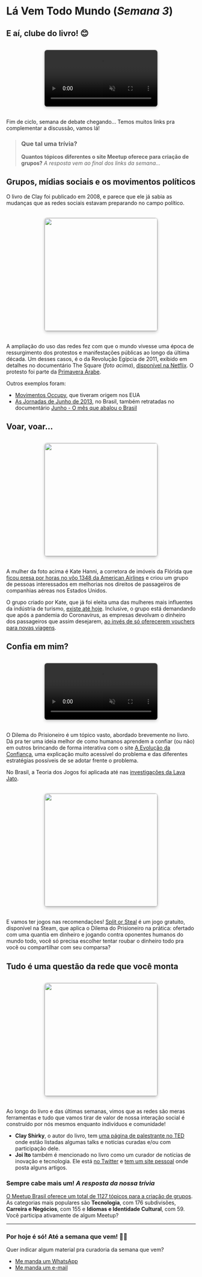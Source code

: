 # Lá Vem Todo Mundo (*Semana 3*)

## E aí, clube do livro! 😊

<video autoplay loop muted style="margin: 2rem auto; display: block; width: 300px; border-radius: .4rem; box-shadow: 0 4px 8px rgba(0,0,0,.2), 0 0 3px rgba(0,0,0,.4);">
    <source type="video/mp4" src="https://media.giphy.com/media/Wp0ZtQjgViqR2/giphy.mp4"></source>
</video>

Fim de ciclo, semana de debate chegando... Temos muitos links pra complementar a discussão, vamos lá!

> ### Que tal uma trívia?
> **Quantos tópicos diferentes o site Meetup oferece para criação de grupos?** *A resposta vem ao final dos links da semana...*

## Grupos, mídias sociais e os movimentos políticos

O livro de Clay foi publicado em 2008, e parece que ele já sabia as mudanças que as redes sociais estavam preparando no campo político.

<img src="https://vodzilla.co/wp-content/uploads/2013/12/The-Square-documentary-film-trailer-700x325.jpg" width="300" style="margin: 2rem auto; display: block; width: 300px; border-radius: .4rem; box-shadow: 0 4px 8px rgba(0,0,0,.2), 0 0 3px rgba(0,0,0,.4);">

A ampliação do uso das redes fez com que o mundo vivesse uma época de ressurgimento dos protestos e manifestações públicas ao longo da última década. Um desses casos, é o da Revolução Egípcia de 2011, exibido em detalhes no documentário The Square (*foto acima*), [disponível na Netflix](https://www.netflix.com/title/70268449). O protesto foi parte da [Primavera Árabe](https://pt.wikipedia.org/wiki/Primavera_%C3%81rabe).

Outros exemplos foram:
- [Movimentos Occupy](https://en.wikipedia.org/wiki/Occupy_movement), que tiveram origem nos EUA
- [As Jornadas de Junho de 2013](https://www.youtube.com/watch?v=HUeRl_Q0QNg), no Brasil, também retratadas no documentário [Junho - O mês que abalou o Brasil](https://play.google.com/store/movies/details?id=cPrMgsgg70g)

## Voar, voar...

<img src="https://www.eturbonews.com/wp-content/uploads/2017/03/00_1214526073.jpg" width="300" style="margin: 2rem auto; display: block; width: 300px; border-radius: .4rem; box-shadow: 0 4px 8px rgba(0,0,0,.2), 0 0 3px rgba(0,0,0,.4);">

A mulher da foto acima é Kate Hanni, a corretora de imóveis da Flórida que [ficou presa por horas no vôo 1348 da American Airlines](https://www.dallasnews.com/business/airlines/2007/12/31/stranded-passengers-sues-american/) e criou um grupo de pessoas interessados em melhorias nos direitos de passageiros de companhias aéreas nos Estados Unidos.

O grupo criado por Kate, que já foi eleita uma das mulheres mais influentes da indústria de turismo, [existe até hoje](https://flyersrights.org/). Inclusive, o grupo está demandando que após a pandemia do Coronavírus, as empresas devolvam o dinheiro dos passageiros que assim desejarem, [ao invés de só oferecerem vouchers para novas viagens](https://flyersrights.org/coronavirus/flyersrights-podcast-we-demand-refunds-no-vouchers/).

## Confia em mim?

<video autoplay loop muted style="margin: 2rem auto; display: block; width: 300px; border-radius: .4rem; box-shadow: 0 4px 8px rgba(0,0,0,.2), 0 0 3px rgba(0,0,0,.4);">
    <source type="video/mp4" src="https://media.giphy.com/media/soS6N6KBCB3oc/giphy.mp4"></source>
</video>

O Dilema do Prisioneiro é um tópico vasto, abordado brevemente no livro. Dá pra ter uma ideia melhor de como humanos aprendem a confiar (ou não) em outros brincando de forma interativa com o site [A Evolução da Confiança](https://brunolemos.github.io/trust/), uma explicação muito acessível do problema e das diferentes estratégias possíveis de se adotar frente o problema.

No Brasil, a Teoria dos Jogos foi aplicada até nas [investigações da Lava Jato](https://blog.saraivaaprova.com.br/delacao-premiada-e-a-teoria-dos-jogos-com-base-no-equilibrio-de-john-nash/).

<img src="https://steamcdn-a.akamaihd.net/steamcommunity/public/images/clans/35930764/e355ca2245cbf1378b4328aaf1c19115a555be49_400x225.png" width="300" style="margin: 2rem auto; display: block; width: 300px; border-radius: .4rem; box-shadow: 0 4px 8px rgba(0,0,0,.2), 0 0 3px rgba(0,0,0,.4);">

E vamos ter jogos nas recomendações! [Split or Steal](https://store.steampowered.com/app/1162930/Split_or_Steal/) é um jogo gratuito, disponível na Steam, que aplica o Dilema do Prisioneiro na prática: ofertado com uma quantia em dinheiro e jogando contra oponentes humanos do mundo todo, você só precisa escolher tentar roubar o dinheiro todo pra você ou compartilhar com seu comparsa?

## Tudo é uma questão da rede que você monta

<img src="https://lh3.googleusercontent.com/proxy/GLzSJaAxTJRStjsaL97zcVsrsythMN2b_PtIS1sw1Y-H2ER22gJT0O-AYMnGTssG3v7SpPqifNmBTfrRaEtnxXJ3teSSo1NUkklM5APZiikj-DCD8ufFeeBJbWLBctvwb5QpS1Zz0BNMAAsEHI4" width="300" style="margin: 2rem auto; display: block; width: 300px; border-radius: .4rem; box-shadow: 0 4px 8px rgba(0,0,0,.2), 0 0 3px rgba(0,0,0,.4);">

Ao longo do livro e das últimas semanas, vimos que as redes são meras ferramentas e tudo que vamos tirar de valor de nossa interação social é construído por nós mesmos enquanto indivíduos e comunidade!

- **Clay Shirky**, o autor do livro, tem [uma página de palestrante no TED](https://www.ted.com/speakers/clay_shirky) onde estão listadas algumas talks e notícias curadas e/ou com participação dele.
- **Joi Ito** também é mencionado no livro como um curador de notícias de inovação e tecnologia. Ele está [no Twitter](https://twitter.com/joi) e [tem um site pessoal](https://joi.ito.com/) onde posta alguns artigos.

### Sempre cabe mais um! *A resposta da nossa trívia*

[O Meetup Brasil oferece um total de 1127 tópicos para a criação de grupos](https://www.meetup.com/pt-BR/topics/). As categorias mais populares são **Tecnologia**, com 176 subdivisões, **Carreira e Negócios**, com 155 e **Idiomas e Identidade Cultural**, com 59. Você participa ativamente de algum Meetup?

---

### Por hoje é só! Até a semana que vem! 🙋‍♂️

Quer indicar algum material pra curadoria da semana que vem?

- [Me manda um WhatsApp](https://api.whatsapp.com/send?phone=5521987761988&text=Oi,%20Vini!)
- [Me manda um e-mail](mailto:vinicius.ribeiro@saphyr.com.br)